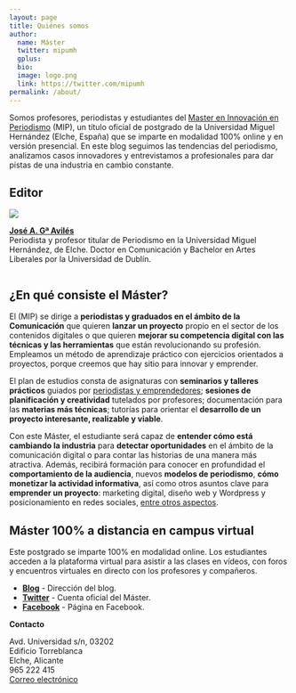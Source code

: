 ```yaml
---
layout: page
title: Quiénes somos
author:
  name: Máster
  twitter: mipumh
  gplus:  
  bio: 
  image: logo.png
  link: https://twitter.com/mipumh
permalink: /about/
---
```

Somos profesores, periodistas y estudiantes del [Master en Innovación en Periodismo](http://mip.umh.es/?utm_source=blogabout&utm_campaign=about) (MIP), un título oficial de postgrado de la Universidad Miguel Hernández (Elche, España) que se imparte en modalidad 100% online y en versión presencial. En este blog seguimos las tendencias del periodismo, analizamos casos innovadores y entrevistamos a profesionales para dar pistas de una industria en cambio constante.

## Editor

<section class="index"><img src="{{ site.baseurl }}/images/jga.jpg" class="avatar"><div><p style="display: inline-block;"><strong><a rel="author" href="https://twitter.com/jagaraviles" title="José Alberto García Avilés" target="_blank">José A. Gª Avilés</a></strong><br><span class="muted">Periodista y profesor titular de Periodismo en la Universidad Miguel Hernández, de Elche. Doctor en Comunicación y Bachelor en Artes Liberales por la Universidad de Dublín.</span></p></div></section>

## ¿En qué consiste el Máster?
	
El (MIP) se dirige a **periodistas y graduados en el ámbito de la Comunicación** que quieren **lanzar un proyecto** propio en el sector de los contenidos digitales o que quieren **mejorar su competencia digital con las técnicas y las herramientas** que están revolucionando su profesión. Empleamos un método de aprendizaje práctico con ejercicios orientados a  proyectos, porque creemos que hay sitio para innovar y emprender.

El plan de estudios consta de asignaturas con **seminarios y talleres prácticos** guiados por [periodistas y emprendedores](http://mip.umh.es/profesores.html); **sesiones de planificación y creatividad** tutelados por profesores; documentación para las **materias más técnicas**; tutorías para orientar el **desarrollo de un proyecto interesante, realizable y viable**.

Con este Máster, el estudiante será capaz de **entender cómo está cambiando la industria** para **detectar oportunidades** en el ámbito de la comunicación digital o para contar las historias de una manera más atractiva. Además, recibirá formación para conocer en profundidad el **comportamiento de la audiencia**, nuevos **modelos de periodismo**, **cómo monetizar la actividad informativa**, así como otros asuntos clave para **emprender un proyecto**: marketing digital, diseño web y Wordpress y posicionamiento en redes sociales, [entre otros aspectos](http://mip.umh.es/planestudios.html).

## Máster 100% a distancia en campus virtual

Este postgrado se imparte 100% en modalidad online. Los estudiantes acceden a la plataforma virtual para asistir a las clases en vídeos, con foros y encuentros virtuales en directo con los profesores y compañeros. 

* **[Blog](http://mip.umh.es/blog)** - Dirección del blog.
* **[Twitter](https://twitter.com/mipumh)** - Cuenta oficial del Máster.
* **[Facebook](http://www.facebook.com/mipumh)** - Página en Facebook.

**Contacto**

Avd. Universidad s/n, 03202  
Edificio Torreblanca  
Elche, Alicante  
965 222 415  
[Correo electrónico](mailto:mip@umh.es)